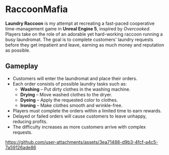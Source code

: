 # RaccoonMafia

**Laundry Raccoon** is my attempt at recreating a fast-paced cooperative time-management game in **Unreal Engine 5**, inspired by *Overcooked*. Players take on the role of an adorable yet hard-working raccoon running a busy laundromat. The goal is to complete customers' laundry requests before they get impatient and leave, earning as much money and reputation as possible.

##  Gameplay

- Customers will enter the laundromat and place their orders.
- Each order consists of possible laundry tasks such as:
  -  **Washing** – Put dirty clothes in the washing machine.
  -  **Drying** – Move washed clothes to the dryer.
  -  **Dyeing** – Apply the requested color to clothes.
  -  **Ironing** – Make clothes smooth and wrinkle-free.
- Players must complete the orders within a limited time to earn rewards.
- Delayed or failed orders will cause customers to leave unhappy, reducing profits.
- The difficulty increases as more customers arrive with complex requests.


https://github.com/user-attachments/assets/3ea71488-d9b3-4fcf-a4c5-7a59126ade86

